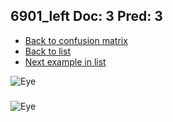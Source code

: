 ## 6901_left Doc: 3 Pred: 3
- [Back to confusion matrix](https://github.com/juliandewit/kaggle_retinopathy/blob/master/matrix.md)
- [Back to list](https://github.com/juliandewit/kaggle_retinopathy/blob/master/lists/33/list.md)
- [Next example in list](https://github.com/juliandewit/kaggle_retinopathy/blob/master/lists/33/69/6997_left.md)

![Eye](https://retinopaty.blob.core.windows.net/size1024/6901_left_3.jpeg)

### 

![Eye]()
